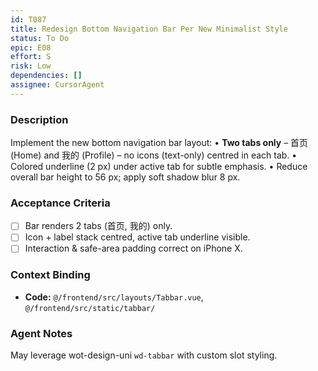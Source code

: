 ```yaml
---
id: T087
title: Redesign Bottom Navigation Bar Per New Minimalist Style
status: To Do
epic: E08
effort: S
risk: Low
dependencies: []
assignee: CursorAgent
---
```


### Description

Implement the new bottom navigation bar layout:
• **Two tabs only** – 首页 (Home) and 我的 (Profile) – no icons (text-only) centred in each tab. 
• Colored underline (2 px) under active tab for subtle emphasis.
• Reduce overall bar height to 56 px; apply soft shadow blur 8 px.

### Acceptance Criteria

- [ ] Bar renders 2 tabs (首页, 我的) only.
- [ ] Icon + label stack centred, active tab underline visible.
- [ ] Interaction & safe-area padding correct on iPhone X.

### Context Binding

- **Code:** `@/frontend/src/layouts/Tabbar.vue`, `@/frontend/src/static/tabbar/`

### Agent Notes

May leverage wot-design-uni `wd-tabbar` with custom slot styling. 